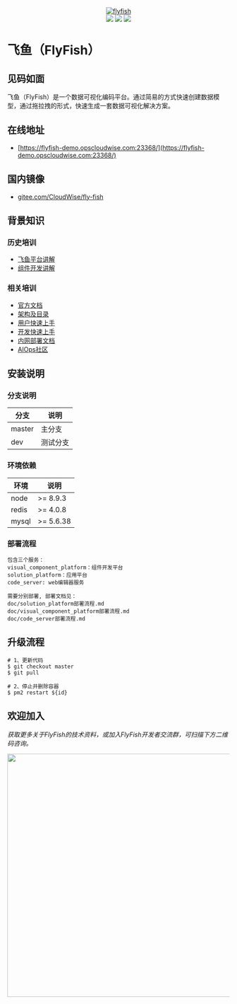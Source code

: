 <div align="center">
  <a href="https://github.com/CloudWise-OpenSource/FlyFish"><img src="https://cdn.jsdelivr.net/gh/CloudWise-OpenSource/FlyFish/flyfishicon.png" alt="flyfish" /></a>
  <div align="center">
    <a href="https://github.com/CloudWise-OpenSource/FlyFish/pulls"><img src="https://badgen.net/github/prs/CloudWise-OpenSource/FlyFish" /></a>
    <a href="https://github.com/CloudWise-OpenSource/FlyFish/blob/main/LICENSE"><img src="https://badgen.net/github/license/CloudWise-OpenSource/FlyFish" /></a>
    <a href="https://github.com/CloudWise-OpenSource/FlyFish/releases"><img src="https://badgen.net/github/release/CloudWise-OpenSource/FlyFish" /></a>
  </div>
</div>

# 飞鱼（FlyFish）

## 见码如面

飞鱼（FlyFish）是一个数据可视化编码平台。通过简易的方式快速创建数据模型，通过拖拉拽的形式，快速生成一套数据可视化解决方案。

## 在线地址

- [https://flyfish-demo.opscloudwise.com:23368/](https://flyfish-demo.opscloudwise.com:23368/)

## 国内镜像

- [gitee.com/CloudWise/fly-fish](https://gitee.com/CloudWise/fly-fish)

## 背景知识

### 历史培训

- [飞鱼平台讲解](http://docs.aiops.cloudwise.com/zh/flyfish)
- [组件开发讲解](http://docs.aiops.cloudwise.com/zh/flyfish/component/develop.html)

### 相关培训

- [官方文档](http://docs.aiops.cloudwise.com/zh/flyfish)
- [架构及目录](http://docs.aiops.cloudwise.com/zh/flyfish/design.html)
- [用户快速上手](http://docs.aiops.cloudwise.com/zh/flyfish/getting-started/)
- [开发快速上手](http://docs.aiops.cloudwise.com/zh/flyfish/component/basic.html)
- [内网部署文档](http://docs.aiops.cloudwise.com/zh/flyfish/deploy.html)
- [AIOps社区](https://www.cloudwise.ai/#/datalaker/dashboard)

## 安装说明

### 分支说明

| 分支        | 说明        |
| ----------- | ----------- |
| master      | 主分支      |
| dev         | 测试分支    |

### 环境依赖

| 环境  | 说明      |
| ----- | --------- |
| node  | >= 8.9.3  |
| redis | >= 4.0.8  |
| mysql | >= 5.6.38 |

### 部署流程
```
包含三个服务：
visual_component_platform：组件开发平台
solution_platform：应用平台
code_server: web编辑器服务

需要分别部署, 部署文档见：
doc/solution_platform部署流程.md
doc/visual_component_platform部署流程.md
doc/code_server部署流程.md
```
## 升级流程

```
# 1、更新代码
$ git checkout master
$ git pull

# 2、停止并删除容器
$ pm2 restart ${id}

```

## 欢迎加入

*获取更多关于FlyFish的技术资料，或加入FlyFish开发者交流群，可扫描下方二维码咨询。*

<img src="https://gitee.com/CloudWise/fly-fish/raw/main/doc/images/Susie.png" width="550px"/>

